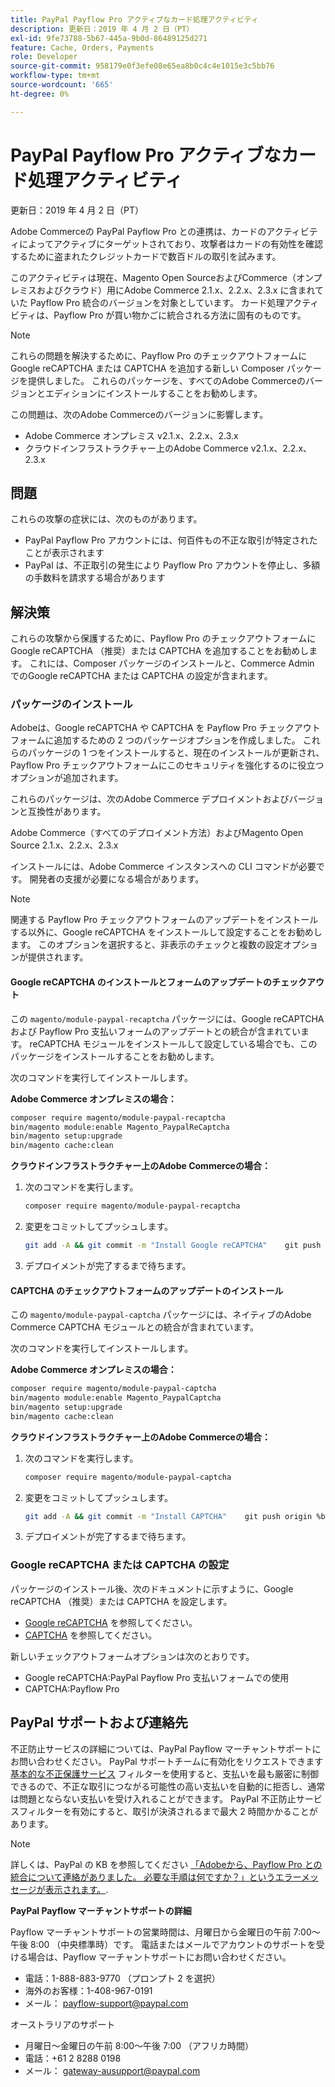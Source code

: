 ```yaml
---
title: PayPal Payflow Pro アクティブなカード処理アクティビティ
description: 更新日：2019 年 4 月 2 日（PT）
exl-id: 9fe73788-5b67-445a-9b0d-86489125d271
feature: Cache, Orders, Payments
role: Developer
source-git-commit: 958179e0f3efe08e65ea8b0c4c4e1015e3c5bb76
workflow-type: tm+mt
source-wordcount: '665'
ht-degree: 0%

---
```


# PayPal Payflow Pro アクティブなカード処理アクティビティ

更新日：2019 年 4 月 2 日（PT）

Adobe Commerceの PayPal Payflow Pro との連携は、カードのアクティビティによってアクティブにターゲットされており、攻撃者はカードの有効性を確認するために盗まれたクレジットカードで数百ドルの取引を試みます。

このアクティビティは現在、Magento Open SourceおよびCommerce（オンプレミスおよびクラウド）用にAdobe Commerce 2.1.x、2.2.x、2.3.x に含まれていた Payflow Pro 統合のバージョンを対象としています。 カード処理アクティビティは、Payflow Pro が買い物かごに統合される方法に固有のものです。

>[!NOTE]
>
>これらの問題を解決するために、Payflow Pro のチェックアウトフォームにGoogle reCAPTCHA または CAPTCHA を追加する新しい Composer パッケージを提供しました。 これらのパッケージを、すべてのAdobe Commerceのバージョンとエディションにインストールすることをお勧めします。

この問題は、次のAdobe Commerceのバージョンに影響します。

* Adobe Commerce オンプレミス v2.1.x、2.2.x、2.3.x
* クラウドインフラストラクチャー上のAdobe Commerce v2.1.x、2.2.x、2.3.x

## 問題

これらの攻撃の症状には、次のものがあります。

* PayPal Payflow Pro アカウントには、何百件もの不正な取引が特定されたことが表示されます
* PayPal は、不正取引の発生により Payflow Pro アカウントを停止し、多額の手数料を請求する場合があります

## 解決策

これらの攻撃から保護するために、Payflow Pro のチェックアウトフォームにGoogle reCAPTCHA （推奨）または CAPTCHA を追加することをお勧めします。 これには、Composer パッケージのインストールと、Commerce Admin でのGoogle reCAPTCHA または CAPTCHA の設定が含まれます。

### パッケージのインストール

Adobeは、Google reCAPTCHA や CAPTCHA を Payflow Pro チェックアウトフォームに追加するための 2 つのパッケージオプションを作成しました。 これらのパッケージの 1 つをインストールすると、現在のインストールが更新され、Payflow Pro チェックアウトフォームにこのセキュリティを強化するのに役立つオプションが追加されます。

これらのパッケージは、次のAdobe Commerce デプロイメントおよびバージョンと互換性があります。

Adobe Commerce（すべてのデプロイメント方法）およびMagento Open Source 2.1.x、2.2.x、2.3.x

インストールには、Adobe Commerce インスタンスへの CLI コマンドが必要です。 開発者の支援が必要になる場合があります。

>[!NOTE]
>
>関連する Payflow Pro チェックアウトフォームのアップデートをインストールする以外に、Google reCAPTCHA をインストールして設定することをお勧めします。 このオプションを選択すると、非表示のチェックと複数の設定オプションが提供されます。

#### Google reCAPTCHA のインストールとフォームのアップデートのチェックアウト

この `magento/module-paypal-recaptcha` パッケージには、Google reCAPTCHA および Payflow Pro 支払いフォームのアップデートとの統合が含まれています。 reCAPTCHA モジュールをインストールして設定している場合でも、このパッケージをインストールすることをお勧めします。

次のコマンドを実行してインストールします。

**Adobe Commerce オンプレミスの場合：**

```bash
composer require magento/module-paypal-recaptcha
bin/magento module:enable Magento_PaypalReCaptcha
bin/magento setup:upgrade
bin/magento cache:clean
```

**クラウドインフラストラクチャー上のAdobe Commerceの場合：**

1. 次のコマンドを実行します。

   ```bash
   composer require magento/module-paypal-recaptcha
   ```

1. 変更をコミットしてプッシュします。

   ```bash
   git add -A && git commit -m "Install Google reCAPTCHA"    git push origin %branch_name%
   ```

1. デプロイメントが完了するまで待ちます。

#### CAPTCHA のチェックアウトフォームのアップデートのインストール

この `magento/module-paypal-captcha` パッケージには、ネイティブのAdobe Commerce CAPTCHA モジュールとの統合が含まれています。

次のコマンドを実行してインストールします。

**Adobe Commerce オンプレミスの場合：**

```bash
composer require magento/module-paypal-captcha
bin/magento module:enable Magento_PaypalCaptcha
bin/magento setup:upgrade
bin/magento cache:clean
```

**クラウドインフラストラクチャー上のAdobe Commerceの場合：**

1. 次のコマンドを実行します。

   ```bash
   composer require magento/module-paypal-captcha
   ```

1. 変更をコミットしてプッシュします。

   ```bash
   git add -A && git commit -m "Install CAPTCHA"    git push origin %branch_name%
   ```

1. デプロイメントが完了するまで待ちます。

### Google reCAPTCHA または CAPTCHA の設定

パッケージのインストール後、次のドキュメントに示すように、Google reCAPTCHA （推奨）または CAPTCHA を設定します。

* [Google reCAPTCHA](https://docs.magento.com/user-guide/stores/security-google-recaptcha.html) を参照してください。
* [CAPTCHA](https://docs.magento.com/user-guide/stores/security-captcha.html) を参照してください。

新しいチェックアウトフォームオプションは次のとおりです。

* Google reCAPTCHA:PayPal Payflow Pro 支払いフォームでの使用
* CAPTCHA:Payflow Pro

## PayPal サポートおよび連絡先

不正防止サービスの詳細については、PayPal Payflow マーチャントサポートにお問い合わせください。 PayPal サポートチームに有効化をリクエストできます [基本的な不正保護サービス](https://developer.paypal.com/api/nvp-soap/payflow/fraud-protection/) フィルターを使用すると、支払いを最も厳密に制御できるので、不正な取引につながる可能性の高い支払いを自動的に拒否し、通常は問題とならない支払いを受け入れることができます。 PayPal 不正防止サービスフィルターを有効にすると、取引が決済されるまで最大 2 時間かかることがあります。

>[!NOTE]
>
>詳しくは、PayPal の KB を参照してください [「Adobeから、Payflow Pro との統合について連絡がありました。 必要な手順は何ですか？」というエラーメッセージが表示されます。](https://www.paypal.com/us/smarthelp/article/ts2242).

**PayPal Payflow マーチャントサポートの詳細**

Payflow マーチャントサポートの営業時間は、月曜日から金曜日の午前 7:00～午後 8:00 （中央標準時）です。 電話またはメールでアカウントのサポートを受ける場合は、Payflow マーチャントサポートにお問い合わせください。

* 電話：1-888-883-9770 （プロンプト 2 を選択）
* 海外のお客様：1-408-967-0191
* メール： [payflow-support@paypal.com](mailto:payflow-support@paypal.com)

オーストラリアのサポート

* 月曜日～金曜日の午前 8:00～午後 7:00 （アフリカ時間）
* 電話：+61 2 8288 0198
* メール： [gateway-ausupport@paypal.com](mailto:gateway-ausupport@paypal.com)
